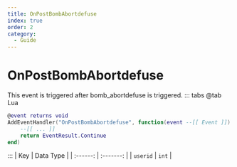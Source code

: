```yaml
---
title: OnPostBombAbortdefuse
index: true
order: 2
category:
  - Guide
---
```


# OnPostBombAbortdefuse
This event is triggered after bomb_abortdefuse is triggered.
::: tabs
@tab Lua
```lua
@event returns void
AddEventHandler("OnPostBombAbortdefuse", function(event --[[ Event ]])
    --[[ ... ]]
    return EventResult.Continue
end)
```

:::
|    Key   | Data Type |
| :------: | :-------: |
| `userid` |   `int`   |